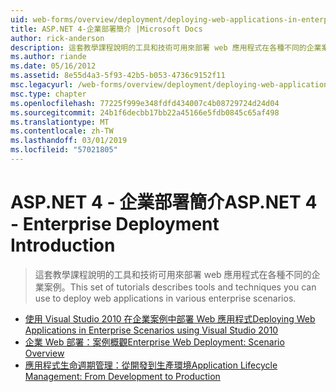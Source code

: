 ```yaml
---
uid: web-forms/overview/deployment/deploying-web-applications-in-enterprise-scenarios/index
title: ASP.NET 4-企業部署簡介 |Microsoft Docs
author: rick-anderson
description: 這套教學課程說明的工具和技術可用來部署 web 應用程式在各種不同的企業案例。
ms.author: riande
ms.date: 05/16/2012
ms.assetid: 8e55d4a3-5f93-42b5-b053-4736c9152f11
msc.legacyurl: /web-forms/overview/deployment/deploying-web-applications-in-enterprise-scenarios
msc.type: chapter
ms.openlocfilehash: 77225f999e348fdfd434007c4b08729724d24d04
ms.sourcegitcommit: 24b1f6decbb17bb22a45166e5fdb0845c65af498
ms.translationtype: MT
ms.contentlocale: zh-TW
ms.lasthandoff: 03/01/2019
ms.locfileid: "57021805"
---
```

<a name="aspnet-4---enterprise-deployment-introduction"></a><span data-ttu-id="a0fb5-103">ASP.NET 4 - 企業部署簡介</span><span class="sxs-lookup"><span data-stu-id="a0fb5-103">ASP.NET 4 - Enterprise Deployment Introduction</span></span>
====================
> <span data-ttu-id="a0fb5-104">這套教學課程說明的工具和技術可用來部署 web 應用程式在各種不同的企業案例。</span><span class="sxs-lookup"><span data-stu-id="a0fb5-104">This set of tutorials describes tools and techniques you can use to deploy web applications in various enterprise scenarios.</span></span>


- [<span data-ttu-id="a0fb5-105">使用 Visual Studio 2010 在企業案例中部署 Web 應用程式</span><span class="sxs-lookup"><span data-stu-id="a0fb5-105">Deploying Web Applications in Enterprise Scenarios using Visual Studio 2010</span></span>](deploying-web-applications-in-enterprise-scenarios.md)
- [<span data-ttu-id="a0fb5-106">企業 Web 部署：案例概觀</span><span class="sxs-lookup"><span data-stu-id="a0fb5-106">Enterprise Web Deployment: Scenario Overview</span></span>](enterprise-web-deployment-scenario-overview.md)
- [<span data-ttu-id="a0fb5-107">應用程式生命週期管理：從開發到生產環境</span><span class="sxs-lookup"><span data-stu-id="a0fb5-107">Application Lifecycle Management: From Development to Production</span></span>](application-lifecycle-management-from-development-to-production.md)
